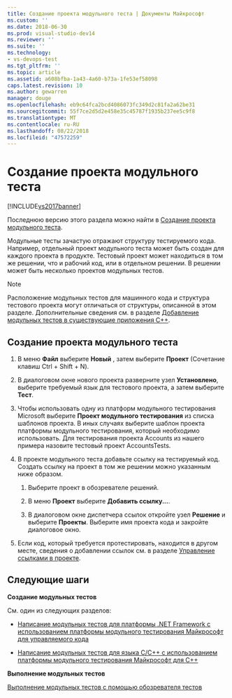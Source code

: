 ```yaml
---
title: Создание проекта модульного теста | Документы Майкрософт
ms.custom: ''
ms.date: 2018-06-30
ms.prod: visual-studio-dev14
ms.reviewer: ''
ms.suite: ''
ms.technology:
- vs-devops-test
ms.tgt_pltfrm: ''
ms.topic: article
ms.assetid: a608bfba-1a43-4a60-b73a-1fe53ef58098
caps.latest.revision: 10
ms.author: gewarren
manager: douge
ms.openlocfilehash: eb9c64fca2bcd4086073fc349d2c81fa2a62be31
ms.sourcegitcommit: 55f7ce2d5d2e458e35c45787f1935b237ee5c9f8
ms.translationtype: MT
ms.contentlocale: ru-RU
ms.lasthandoff: 08/22/2018
ms.locfileid: "47572259"
---
```

# <a name="create-a-unit-test-project"></a>Создание проекта модульного теста
[!INCLUDE[vs2017banner](../includes/vs2017banner.md)]

Последнюю версию этого раздела можно найти в [Создание проекта модульного теста](https://docs.microsoft.com/visualstudio/test/create-a-unit-test-project).  
  
Модульные тесты зачастую отражают структуру тестируемого кода. Например, отдельный проект модульного теста может быть создан для каждого проекта в продукте. Тестовый проект может находиться в том же решении, что и рабочий код, или в отдельном решении. В решении может быть несколько проектов модульных тестов.  
  
> [!NOTE]
>  Расположение модульных тестов для машинного кода и структура тестового проекта могут отличаться от структуры, описанной в этом разделе. Дополнительные сведения см. в разделе [Добавление модульных тестов в существующие приложения C++](../test/unit-testing-existing-cpp-applications-with-test-explorer.md).  
  
## <a name="to-create-a-unit-test-project"></a>Создание проекта модульного теста  
  
1.  В меню **Файл** выберите **Новый** , затем выберите **Проект** (Сочетание клавиш Ctrl + Shift + N).  
  
2.  В диалоговом окне нового проекта разверните узел **Установлено**, выберите требуемый язык для тестового проекта, а затем выберите **Тест**.  
  
3.  Чтобы использовать одну из платформ модульного тестирования Microsoft выберите **Проект модульного тестирования** из списка шаблонов проекта. В иных случаях выберите шаблон проекта платформы модульного тестирования, который необходимо использовать. Для тестирования проекта Accounts из нашего примера назовите тестовый проект AccountsTests.  
  
4.  В проекте модульного теста добавьте ссылку на тестируемый код.  Создать ссылку на проект в том же решении можно указанным ниже образом.  
  
    1.  Выберите проект в обозревателе решений.  
  
    2.  В меню **Проект** выберите **Добавить ссылку...**.  
  
    3.  В диалоговом окне диспетчера ссылок откройте узел **Решение** и выберите **Проекты**. Выберите имя проекта кода и закройте диалоговое окно.  
  
5.  Если код, который требуется протестировать, находится в другом месте, сведения о добавлении ссылок см. в разделе [Управление ссылками в проекте](../ide/managing-references-in-a-project.md).  
  
## <a name="next-steps"></a>Следующие шаги  
 **Создание модульных тестов**  
  
 См. один из следующих разделов:  
  
-   [Написание модульных тестов для платформы .NET Framework с использованием платформы модульного тестирования Майкрософт для управляемого кода](../test/writing-unit-tests-for-the-dotnet-framework-with-the-microsoft-unit-test-framework-for-managed-code.md)  
  
-   [Написание модульных тестов для языка C/C++ с использованием платформы модульного тестирования Майкрософт для C++](../test/writing-unit-tests-for-c-cpp-with-the-microsoft-unit-testing-framework-for-cpp.md)  
  
 **Выполнение модульных тестов**  
  
 [Выполнение модульных тестов с помощью обозревателя тестов](../test/run-unit-tests-with-test-explorer.md)



